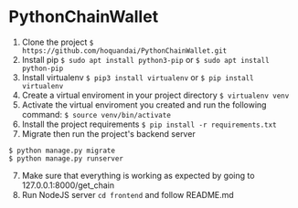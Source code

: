 # PythonChainWallet

1. Clone the project 
`$ https://github.com/hoquandai/PythonChainWallet.git`
2. Install pip 
`$ sudo apt install python3-pip` or `$ sudo apt install python-pip`
2. Install virtualenv 
`$ pip3 install virtualenv` or `$ pip install virtualenv`
3. Create a virtual enviroment in your project directory 
`$ virtualenv venv`
4. Activate the virtual enviroment you created and run the following command:
`$ source venv/bin/activate`
5. Install the project requirements 
`$ pip install -r requirements.txt`
6. Migrate then run the project's backend server 
``` 
$ python manage.py migrate
$ python manage.py runserver 
```
7. Make sure that everything is working as expected by going to 127.0.0.1:8000/get_chain 
8. Run NodeJS server
`cd frontend` and follow README.md
